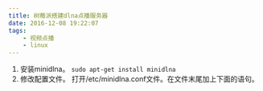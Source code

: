```yaml
---
title: 树莓派搭建dlna点播服务器
date: 2016-12-08 19:22:07
tags:
	- 视频点播
	- linux
---
```

1. 安装minidlna。
`sudo apt-get install minidlna`
2. 修改配置文件。
打开/etc/minidlna.conf文件。在文件末尾加上下面的语句。


